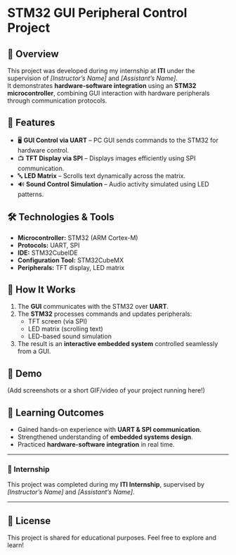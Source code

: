 # STM32 GUI Peripheral Control Project

## 📌 Overview
This project was developed during my internship at **ITI** under the supervision of *[Instructor’s Name]* and *[Assistant’s Name]*.  
It demonstrates **hardware-software integration** using an **STM32 microcontroller**, combining GUI interaction with hardware peripherals through communication protocols.

## 🎯 Features
- 🖥️ **GUI Control via UART** – PC GUI sends commands to the STM32 for hardware control.  
- 📺 **TFT Display via SPI** – Displays images efficiently using SPI communication.  
- 🔤 **LED Matrix** – Scrolls text dynamically across the matrix.  
- 🔊 **Sound Control Simulation** – Audio activity simulated using LED patterns.  

## 🛠️ Technologies & Tools
- **Microcontroller:** STM32 (ARM Cortex-M)  
- **Protocols:** UART, SPI  
- **IDE:** STM32CubeIDE  
- **Configuration Tool:** STM32CubeMX  
- **Peripherals:** TFT display, LED matrix  

## 🚀 How It Works
1. The **GUI** communicates with the STM32 over **UART**.  
2. The **STM32** processes commands and updates peripherals:  
   - TFT screen (via SPI)  
   - LED matrix (scrolling text)  
   - LED-based sound simulation  
3. The result is an **interactive embedded system** controlled seamlessly from a GUI.  

## 📸 Demo
(Add screenshots or a short GIF/video of your project running here!)  

## 📖 Learning Outcomes
- Gained hands-on experience with **UART & SPI communication**.  
- Strengthened understanding of **embedded systems design**.  
- Practiced **hardware-software integration** in real time.  

---

### 🔗 Internship
This project was completed during my **ITI Internship**, supervised by *[Instructor’s Name]* and *[Assistant’s Name]*.  

---

## 📜 License
This project is shared for educational purposes. Feel free to explore and learn!  

